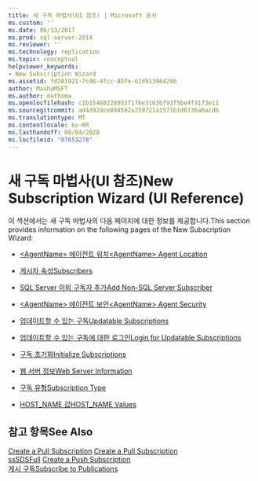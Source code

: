```yaml
---
title: 새 구독 마법사(UI 참조) | Microsoft 문서
ms.custom: ''
ms.date: 06/13/2017
ms.prod: sql-server-2014
ms.reviewer: ''
ms.technology: replication
ms.topic: conceptual
helpviewer_keywords:
- New Subscription Wizard
ms.assetid: fd201921-7c96-4fcc-85fe-61d91396429b
author: MashaMSFT
ms.author: mathoma
ms.openlocfilehash: c1b15468228952f176e3103bf93f5be4f9173e11
ms.sourcegitcommit: ad4d92dce894592a259721a1571b1d8736abacdb
ms.translationtype: MT
ms.contentlocale: ko-KR
ms.lasthandoff: 08/04/2020
ms.locfileid: "87653278"
---
```

# <a name="new-subscription-wizard-ui-reference"></a><span data-ttu-id="e6791-102">새 구독 마법사(UI 참조)</span><span class="sxs-lookup"><span data-stu-id="e6791-102">New Subscription Wizard (UI Reference)</span></span>
  <span data-ttu-id="e6791-103">이 섹션에서는 새 구독 마법사의 다음 페이지에 대한 정보를 제공합니다.</span><span class="sxs-lookup"><span data-stu-id="e6791-103">This section provides information on the following pages of the New Subscription Wizard:</span></span>  
  
-   [<span data-ttu-id="e6791-104">&#60;AgentName&#62; 에이전트 위치</span><span class="sxs-lookup"><span data-stu-id="e6791-104">&#60;AgentName&#62; Agent Location</span></span>](agentname-agent-location.md)  
  
-   [<span data-ttu-id="e6791-105">게시자 속성</span><span class="sxs-lookup"><span data-stu-id="e6791-105">Subscribers</span></span>](subscribers.md)  
  
-   [<span data-ttu-id="e6791-106">SQL Server 이외 구독자 추가</span><span class="sxs-lookup"><span data-stu-id="e6791-106">Add Non-SQL Server Subscriber</span></span>](add-non-sql-server-subscriber.md)  
  
-   [<span data-ttu-id="e6791-107">&#60;AgentName&#62; 에이전트 보안</span><span class="sxs-lookup"><span data-stu-id="e6791-107">&#60;AgentName&#62; Agent Security</span></span>](agentname-agent-security.md)  
  
-   [<span data-ttu-id="e6791-108">업데이트할 수 있는 구독</span><span class="sxs-lookup"><span data-stu-id="e6791-108">Updatable Subscriptions</span></span>](updatable-subscriptions.md)  
  
-   [<span data-ttu-id="e6791-109">업데이트할 수 있는 구독에 대한 로그인</span><span class="sxs-lookup"><span data-stu-id="e6791-109">Login for Updatable Subscriptions</span></span>](login-for-updatable-subscriptions.md)  
  
-   [<span data-ttu-id="e6791-110">구독 초기화</span><span class="sxs-lookup"><span data-stu-id="e6791-110">Initialize Subscriptions</span></span>](initialize-subscriptions.md)  
  
-   [<span data-ttu-id="e6791-111">웹 서버 정보</span><span class="sxs-lookup"><span data-stu-id="e6791-111">Web Server Information</span></span>](web-server-information.md)  
  
-   [<span data-ttu-id="e6791-112">구독 유형</span><span class="sxs-lookup"><span data-stu-id="e6791-112">Subscription Type</span></span>](subscription-type.md)  
  
-   [<span data-ttu-id="e6791-113">HOST_NAME 값</span><span class="sxs-lookup"><span data-stu-id="e6791-113">HOST_NAME Values</span></span>](host-name-values.md)  
  
## <a name="see-also"></a><span data-ttu-id="e6791-114">참고 항목</span><span class="sxs-lookup"><span data-stu-id="e6791-114">See Also</span></span>  
 <span data-ttu-id="e6791-115">[Create a Pull Subscription](create-a-pull-subscription.md) </span><span class="sxs-lookup"><span data-stu-id="e6791-115">[Create a Pull Subscription](create-a-pull-subscription.md) </span></span>  
 <span data-ttu-id="e6791-116">[ssSDSFull](create-a-push-subscription.md) </span><span class="sxs-lookup"><span data-stu-id="e6791-116">[Create a Push Subscription](create-a-push-subscription.md) </span></span>  
 [<span data-ttu-id="e6791-117">게시 구독</span><span class="sxs-lookup"><span data-stu-id="e6791-117">Subscribe to Publications</span></span>](subscribe-to-publications.md)   

  
  
